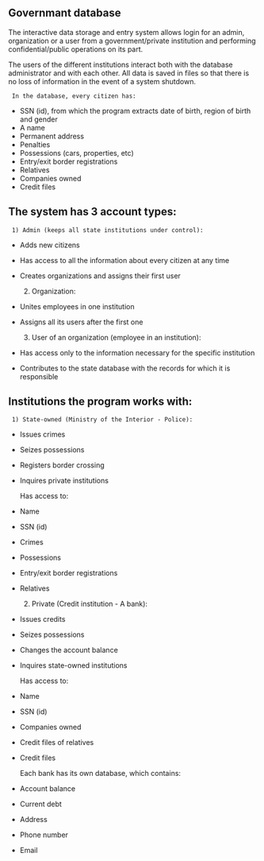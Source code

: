 Governmant database
--------------------

The interactive data storage and entry system allows login for an admin, organization or a user from a government/private institution and performing confidential/public operations on its part.

The users of the different institutions interact both with the database administrator and with each other. All data is saved in files so that there is no loss of information in the event of a system shutdown.

     In the database, every citizen has:
- SSN (id), from which the program extracts date of birth, region of birth and gender
- A name
- Permanent address
- Penalties
- Possessions (cars, properties, etc)
- Entry/exit border registrations
- Relatives
- Companies owned
- Credit files

The system has 3 account types:
--------------------

     1) Admin (keeps all state institutions under control):
- Adds new citizens
- Has access to all the information about every citizen at any time
- Creates organizations and assigns their first user

     2) Organization:
- Unites employees in one institution
- Assigns all its users after the first one

     3) User of an organization (employee in an institution):
- Has access only to the information necessary for the specific institution
- Contributes to the state database with the records for which it is responsible

Institutions the program works with:
--------------------

     1) State-owned (Ministry of the Interior - Police):
- Issues crimes
- Seizes possessions
- Registers border crossing
- Inquires private institutions

     Has access to:
- Name
- SSN (id)
- Crimes
- Possessions
- Entry/exit border registrations
- Relatives

     2) Private (Credit institution - A bank):
- Issues credits
- Seizes possessions
- Changes the account balance
- Inquires state-owned institutions

     Has access to:
- Name
- SSN (id)
- Companies owned
- Credit files of relatives
- Credit files

     Each bank has its own database, which contains:
- Account balance
- Current debt
- Address
- Phone number
- Email
